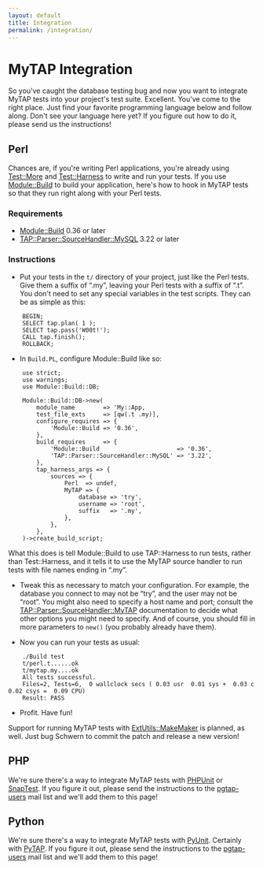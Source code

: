 ```yaml
---
layout: default
title: Integration
permalink: /integration/
---
```


# MyTAP Integration

So you've caught the database testing bug and now you want to
integrate MyTAP tests into your project's test suite. Excellent. You've
come to the right place. Just find your favorite programming language
below and follow along. Don't see your language here yet? If you figure
out how to do it, please send us the instructions!

## Perl

Chances are, if you're writing Perl applications, you're already using
[Test::More](http://search.cpan.org/perldoc/Test::More)
and [Test::Harness](http://search.cpan.org/perldoc/Test::More) to write and run your tests. If you use [Module::Build](http://search.cpan.org/perldoc/Module::Build) to build your application, here's how to hook in MyTAP tests so that they run right along with your Perl tests.

### Requirements

* [Module::Build](http://search.cpan.org/perldoc/Module::Build) 0.36 or later
* [TAP::Parser::SourceHandler::MySQL](http://search.cpan.org/perldoc/TAP::Parser::SourceHandler::MySQL) 3.22 or later

### Instructions

* Put your tests in the `t/` directory of your project, just like the Perl tests. Give them a suffix of “.my”, leaving your Perl tests with a suffix of “.t”. You don't need to set any special variables in the test scripts. They can be as simple as this:

```
    BEGIN;
    SELECT tap.plan( 1 );
    SELECT tap.pass('W00t!');
    CALL tap.finish();
    ROLLBACK;
```

* In `Build.PL`, configure Module::Build like so:

```
    use strict;
    use warnings;
    use Module::Build::DB;    

    Module::Build::DB->new(
        module_name        => 'My::App,
        test_file_exts     => [qw(.t .my)],
        configure_requires => {
            'Module::Build => '0.36',
        },
        build_requires     => {
            'Module::Build                      => '0.36',
            'TAP::Parser::SourceHandler::MySQL' => '3.22',
        },
        tap_harness_args => {
            sources => {
                Perl  => undef,
                MyTAP => {
                    database => 'try',
                    username => 'root',
                    suffix   => '.my',
                },
            },
        },
    )->create_build_script;
```

What this does is tell Module::Build to use TAP::Harness to run tests, rather than Test::Harness, and it tells it to use the MyTAP source handler to run tests with file names ending in “.my”.

* Tweak this as necessary to match your configuration. For example, the database you connect to may not be “try”, and the user may not be “root”. You might also need to specify a host name and port; consult the [TAP::Parser::SourceHandler::MyTAP](http://search.cpan.org/perldoc?TAP::Parser::SourceHandler::MyTAP) documentation to decide what other options you might need to specify. And of course, you should fill in more parameters to `new()` (you probably already have them).

* Now you can run your tests as usual:

```
    ./Build test
    t/perl.t......ok
    t/mytap.my....ok
    All tests successful.
    Files=2, Tests=6,  0 wallclock secs ( 0.03 usr  0.01 sys +  0.03 c 0.02 csys =  0.09 CPU)
    Result: PASS
```

* Profit. Have fun!

Support for running MyTAP tests with [ExtUtils::MakeMaker](http://search.cpan.org/perldoc/ExtUtils::MakeMaker) is planned, as well. Just bug Schwern to commit the patch and release a new version!

## PHP

We're sure there's a way to integrate MyTAP tests with [PHPUnit](http://www.phpunit.de/) or [SnapTest](http://code.google.com/p/snaptest/). If you figure it out, please send the instructions to the [pgtap-users](http://lists.pgfoundry.org/mailman/listinfo/pgtap-users) mail list and we'll add
them to this page!

## Python

We're sure there's a way to integrate MyTAP tests with [PyUnit](http://pyunit.sourceforge.net/). Certainly with [PyTAP](http://git.codesimply.com/?p=PyTAP.git;a=summary/). If you figure it out, please send the instructions to the [pgtap-users](http://lists.pgfoundry.org/mailman/listinfo/pgtap-users) mail list and we'll add
them to this page!

